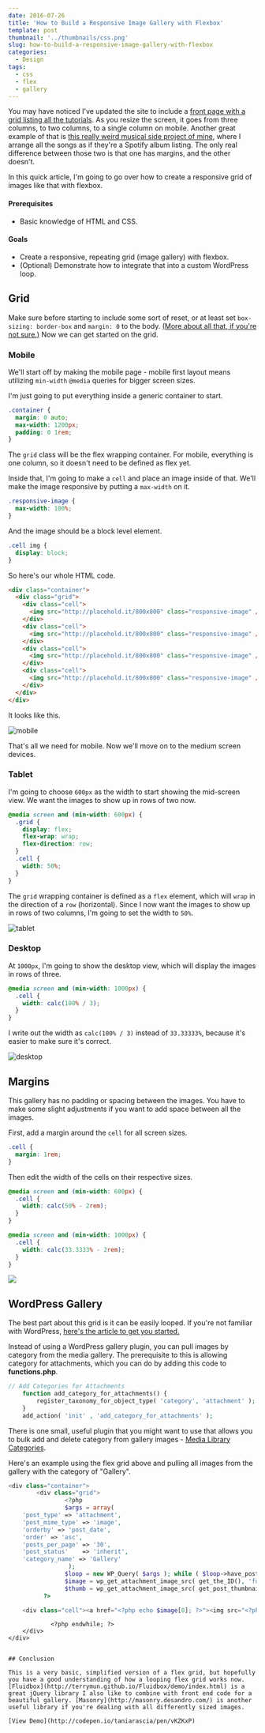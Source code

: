 ```yaml
---
date: 2016-07-26
title: 'How to Build a Responsive Image Gallery with Flexbox'
template: post
thumbnail: '../thumbnails/css.png'
slug: how-to-build-a-responsive-image-gallery-with-flexbox
categories:
  - Design
tags:
  - css
  - flex
  - gallery
---
```


You may have noticed I've updated the site to include a [front page with a grid listing all the tutorials](/). As you resize the screen, it goes from three columns, to two columns, to a single column on mobile. Another great example of that is [this really weird musical side project of mine](/music/), where I arrange all the songs as if they're a Spotify album listing. The only real difference between those two is that one has margins, and the other doesn't.

In this quick article, I'm going to go over how to create a responsive grid of images like that with flexbox.

#### Prerequisites

- Basic knowledge of HTML and CSS.

#### Goals

- Create a responsive, repeating grid (image gallery) with flexbox.
- (Optional) Demonstrate how to integrate that into a custom WordPress loop.

## Grid

Make sure before starting to include some sort of reset, or at least set `box-sizing: border-box` and `margin: 0` to the body. [(More about all that, if you're not sure.)](/you-dont-need-a-framework/) Now we can get started on the grid.

### Mobile

We'll start off by making the mobile page - mobile first layout means utilizing `min-width` `@media` queries for bigger screen sizes.

I'm just going to put everything inside a generic container to start.

```css
.container {
  margin: 0 auto;
  max-width: 1200px;
  padding: 0 1rem;
}
```

The `grid` class will be the flex wrapping container. For mobile, everything is one column, so it doesn't need to be defined as flex yet.

Inside that, I'm going to make a `cell` and place an image inside of that. We'll make the image responsive by putting a `max-width` on it.

```css
.responsive-image {
  max-width: 100%;
}
```

And the image should be a block level element.

```css
.cell img {
  display: block;
}
```

So here's our whole HTML code.

```html
<div class="container">
  <div class="grid">
    <div class="cell">
      <img src="http://placehold.it/800x800" class="responsive-image" />
    </div>
    <div class="cell">
      <img src="http://placehold.it/800x800" class="responsive-image" />
    </div>
    <div class="cell">
      <img src="http://placehold.it/800x800" class="responsive-image" />
    </div>
    <div class="cell">
      <img src="http://placehold.it/800x800" class="responsive-image" />
    </div>
  </div>
</div>
```

It looks like this.

![mobile](../images/mobile.png)

That's all we need for mobile. Now we'll move on to the medium screen devices.

### Tablet

I'm going to choose `600px` as the width to start showing the mid-screen view. We want the images to show up in rows of two now.

```css
@media screen and (min-width: 600px) {
  .grid {
    display: flex;
    flex-wrap: wrap;
    flex-direction: row;
  }
  .cell {
    width: 50%;
  }
}
```

The `grid` wrapping container is defined as a `flex` element, which will `wrap` in the direction of a `row` (horizontal). Since I now want the images to show up in rows of two columns, I'm going to set the width to `50%`.

![tablet](../images/tablet.png)

### Desktop

At `1000px`, I'm going to show the desktop view, which will display the images in rows of three.

```css
@media screen and (min-width: 1000px) {
  .cell {
    width: calc(100% / 3);
  }
}
```

I write out the width as `calc(100% / 3)` instead of `33.33333%`, because it's easier to make sure it's correct.

![desktop](../images/desktop.png)

## Margins

This gallery has no padding or spacing between the images. You have to make some slight adjustments if you want to add space between all the images.

First, add a margin around the `cell` for all screen sizes.

```css
.cell {
  margin: 1rem;
}
```

Then edit the width of the cells on their respective sizes.

```css
@media screen and (min-width: 600px) {
  .cell {
    width: calc(50% - 2rem);
  }
}

@media screen and (min-width: 1000px) {
  .cell {
    width: calc(33.3333% - 2rem);
  }
}
```

![](../images/Screen-Shot-2016-07-27-at-10.57.26-AM.png)

## WordPress Gallery

The best part about this grid is it can be easily looped. If you're not familiar with WordPress, [here's the article to get you started.](/developing-a-wordpress-theme-from-scratch/)

Instead of using a WordPress gallery plugin, you can pull images by category from the media gallery. The prerequisite to this is allowing category for attachments, which you can do by adding this code to **functions.php**.

```php
// Add Categories for Attachments
    function add_category_for_attachments() {
        register_taxonomy_for_object_type( 'category', 'attachment' );
    }
    add_action( 'init' , 'add_category_for_attachments' );
```

There is one small, useful plugin that you might want to use that allows you to bulk add and delete category from gallery images - [Media Library Categories](https://wordpress.org/plugins/wp-media-library-category/).

Here's an example using the flex grid above and pulling all images from the gallery with the category of "Gallery".

```php
<div class="container">
    	<div class="grid">
    			<?php
    			$args = array(
    'post_type' => 'attachment',
    'post_mime_type' => 'image',
    'orderby' => 'post_date',
    'order' => 'asc',
    'posts_per_page' => '30',
    'post_status'    => 'inherit',
    'category_name' => 'Gallery'
    			 );
    			$loop = new WP_Query( $args ); while ( $loop->have_posts() ) : $loop->the_post();
    			$image = wp_get_attachment_image_src( get_the_ID(), 'full' ); // Full sized image
    			$thumb = wp_get_attachment_image_src( get_post_thumbnail_id($post->ID), 'thumbnail' ); // Thumbnail size
          ?>

    <div class="cell"><a href="<?php echo $image[0]; ?>"><img src="<?php echo $thumb[0]; ?>" class="responsive-image"></a>
```

    			<?php endwhile; ?>
    	</div>
    </div>

```

## Conclusion

This is a very basic, simplified version of a flex grid, but hopefully you have a good understanding of how a looping flex grid works now. [Fluidbox](http://terrymun.github.io/Fluidbox/demo/index.html) is a great jQuery library I also like to combine with front end code for a beautiful gallery. [Masonry](http://masonry.desandro.com/) is another useful library if you're dealing with all differently sized images.

[View Demo](http://codepen.io/taniarascia/pen/vKZKxP)
```
